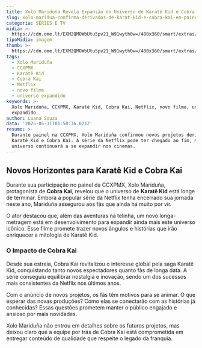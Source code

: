 ```yaml
---
title: Xolo Mariduña Revela Expansão do Universo de Karatê Kid e Cobra Kai na CCXPMX
slug: xolo-maridua-confirma-derivados-de-karat-kid-e-cobra-kai-em-painel-da-ccxpmx
categoria: SÉRIES E TV
midia: >-
  https://cdn.ome.lt/EXM2QMOWbUtu5pv21_W91wyth0w=/480x360/smart/extras/conteudos/cobra-kai-xolo_Yky7S3j.jpg
tipoMidia: imagem
thumb: >-
  https://cdn.ome.lt/EXM2QMOWbUtu5pv21_W91wyth0w=/480x360/smart/extras/conteudos/cobra-kai-xolo_Yky7S3j.jpg
tags:
  - Xolo Mariduña
  - CCXPMX
  - Karatê Kid
  - Cobra Kai
  - Netflix
  - novo filme
  - universo expandido
keywords: >-
  Xolo Mariduña, CCXPMX, Karatê Kid, Cobra Kai, Netflix, novo filme, universo
  expandido
author: Luana Souza
data: '2025-05-31T01:50:36.021Z'
resumo: >-
  Durante painel na CCXPMX, Xolo Mariduña confirmou novos projetos derivados de
  Karatê Kid e Cobra Kai. A série da Netflix pode ter chegado ao fim, mas o
  universo continuará a se expandir nos cinemas.
---
```


## Novos Horizontes para Karatê Kid e Cobra Kai

Durante sua participação no painel da CCXPMX, Xolo Mariduña, protagonista de **Cobra Kai**, revelou que o universo de **Karatê Kid** está longe de terminar. Embora a popular série da Netflix tenha encerrado sua jornada neste ano, Mariduña assegurou aos fãs que ainda há muito por vir.

O ator destacou que, além das aventuras na telinha, um novo longa-metragem está em desenvolvimento para expandir ainda mais este universo icônico. Esse filme promete trazer novos ângulos e histórias que irão enriquecer a mitologia de Karatê Kid.

### O Impacto de Cobra Kai

Desde sua estreia, Cobra Kai revitalizou o interesse global pela saga Karatê Kid, conquistando tanto novos espectadores quanto fãs de longa data. A série conseguiu equilibrar nostalgia e inovação, sendo um dos sucessos mais consistentes da Netflix nos últimos anos.

Com o anúncio de novos projetos, os fãs têm motivos para se animar. O que esperar das novas produções? Como elas se conectarão com as histórias já conhecidas? Essas questões prometem manter o público engajado e ansioso por mais novidades.

Xolo Mariduña não entrou em detalhes sobre os futuros projetos, mas deixou claro que a equipe por trás de Cobra Kai está comprometida em entregar conteúdo de qualidade que respeite o legado da franquia.

